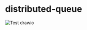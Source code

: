 # distributed-queue

![Test drawio](https://github.com/user-attachments/assets/63fcd075-ccf0-46c8-bfc5-97b8f25c7587)
